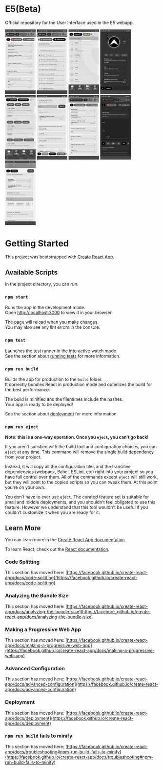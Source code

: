 # E5(Beta)

Official repository for the User Interface used in the E5 webapp.

<p float="left">
<img src="https://github.com/B35000/E5UI/blob/master/public/screenshots/photo1.jpg" alt="screenshot1.jpg" width="100"/>
<img src="https://github.com/B35000/E5UI/blob/master/public/screenshots/photo2.jpg" alt="screenshot2.jpg" width="100"/>
<img src="https://github.com/B35000/E5UI/blob/master/public/screenshots/photo3.jpg" alt="screenshot3.jpg" width="100"/>
<img src="https://github.com/B35000/E5UI/blob/master/public/screenshots/photo4.jpg" alt="screenshot4.jpg" width="100"/>
<img src="https://github.com/B35000/E5UI/blob/master/public/screenshots/photo5.jpg" alt="screenshot5.jpg" width="100"/>
<img src="https://github.com/B35000/E5UI/blob/master/public/screenshots/photo6.jpg" alt="screenshot6.jpg" width="100"/>
<img src="https://github.com/B35000/E5UI/blob/master/public/screenshots/photo7.jpg" alt="screenshot7.jpg" width="100"/>
<img src="https://github.com/B35000/E5UI/blob/master/public/screenshots/photo8.jpg" alt="screenshot8.jpg" width="100"/>
<img src="https://github.com/B35000/E5UI/blob/master/public/screenshots/photo9.jpg" alt="screenshot9.jpg" width="100"/>
</p>

# Getting Started

This project was bootstrapped with [Create React App](https://github.com/facebook/create-react-app).

## Available Scripts

In the project directory, you can run:

### `npm start`

Runs the app in the development mode.\
Open [http://localhost:3000](http://localhost:3000) to view it in your browser.

The page will reload when you make changes.\
You may also see any lint errors in the console.

### `npm test`

Launches the test runner in the interactive watch mode.\
See the section about [running tests](https://facebook.github.io/create-react-app/docs/running-tests) for more information.

### `npm run build`

Builds the app for production to the `build` folder.\
It correctly bundles React in production mode and optimizes the build for the best performance.

The build is minified and the filenames include the hashes.\
Your app is ready to be deployed!

See the section about [deployment](https://facebook.github.io/create-react-app/docs/deployment) for more information.

### `npm run eject`

**Note: this is a one-way operation. Once you `eject`, you can't go back!**

If you aren't satisfied with the build tool and configuration choices, you can `eject` at any time. This command will remove the single build dependency from your project.

Instead, it will copy all the configuration files and the transitive dependencies (webpack, Babel, ESLint, etc) right into your project so you have full control over them. All of the commands except `eject` will still work, but they will point to the copied scripts so you can tweak them. At this point you're on your own.

You don't have to ever use `eject`. The curated feature set is suitable for small and middle deployments, and you shouldn't feel obligated to use this feature. However we understand that this tool wouldn't be useful if you couldn't customize it when you are ready for it.

## Learn More

You can learn more in the [Create React App documentation](https://facebook.github.io/create-react-app/docs/getting-started).

To learn React, check out the [React documentation](https://reactjs.org/).

### Code Splitting

This section has moved here: [https://facebook.github.io/create-react-app/docs/code-splitting](https://facebook.github.io/create-react-app/docs/code-splitting)

### Analyzing the Bundle Size

This section has moved here: [https://facebook.github.io/create-react-app/docs/analyzing-the-bundle-size](https://facebook.github.io/create-react-app/docs/analyzing-the-bundle-size)

### Making a Progressive Web App

This section has moved here: [https://facebook.github.io/create-react-app/docs/making-a-progressive-web-app](https://facebook.github.io/create-react-app/docs/making-a-progressive-web-app)

### Advanced Configuration

This section has moved here: [https://facebook.github.io/create-react-app/docs/advanced-configuration](https://facebook.github.io/create-react-app/docs/advanced-configuration)

### Deployment

This section has moved here: [https://facebook.github.io/create-react-app/docs/deployment](https://facebook.github.io/create-react-app/docs/deployment)

### `npm run build` fails to minify

This section has moved here: [https://facebook.github.io/create-react-app/docs/troubleshooting#npm-run-build-fails-to-minify](https://facebook.github.io/create-react-app/docs/troubleshooting#npm-run-build-fails-to-minify)
